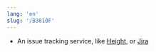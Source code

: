```yaml
---
lang: 'en'
slug: '/B3810F'
---
```


- An issue tracking service, like [Height](./../.././docs/pages/Height.md), or [Jira](./../.././docs/pages/Jira.md)

<head>
  <html lang="en-US"/>
</head>
